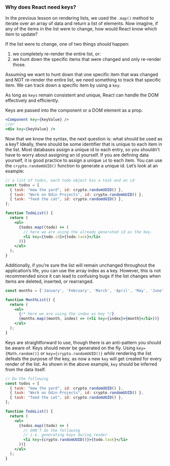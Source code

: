 ### Why does React need keys?

In the previous lesson on rendering lists, we used the `.map()` method to iterate over an array of data and return a list of elements. Now imagine, if any of the items in the list were to change, how would React know which item to update?

If the list were to change, one of two things _should_ happen:

1. we completely re-render the entire list, or:
2. we hunt down the specific items that were changed and only re-render those.

Assuming we want to hunt down that one specific item that was changed and NOT re-render the entire list, we need something to track that specific item. We can track down a specific item by using a `key`.

As long as `keys` remain consistent and unique, React can handle the DOM effectively and efficiently.

Keys are passed into the component or a DOM element as a prop.

```jsx
<Component key={keyValue} />
//or
<div key={keyValue} />
```

Now that we know the syntax, the next question is: what should be used as a key? Ideally, there should be some identifier that is unique to each item in the list. Most databases assign a unique id to each entry, so you shouldn’t have to worry about assigning an id yourself. If you are defining data yourself, it is good practice to assign a unique `id` to each item. You can use the `crypto.randomUUID()` function to generate a unique id. Let’s look at an example:

```jsx
// a list of todos, each todo object has a task and an id
const todos = [
  { task: "mow the yard", id: crypto.randomUUID() },
  { task: "Work on Odin Projects", id: crypto.randomUUID() },
  { task: "feed the cat", id: crypto.randomUUID() },
];

function TodoList() {
  return (
    <ul>
      {todos.map((todo) => (
        // here we are using the already generated id as the key.
        <li key={todo.id}>{todo.task}</li>
      ))}
    </ul>
  );
}
```

Additionally, if you’re sure the list will remain unchanged throughout the application’s life, you can use the array index as a key. However, this is not recommended since it can lead to confusing bugs if the list changes when items are deleted, inserted, or rearranged.

```jsx
const months = ['January', 'February', 'March', 'April', 'May', 'June', 'July', 'August', 'September', 'October', 'November', 'December'];

function MonthList() {
  return (
    <ul>
      {/* here we are using the index as key */}
      {months.map((month, index) => (<li key={index}>{month}</li>))}
    </ul>
  );
}
```

Keys are straightforward to use, though there is an anti-pattern you should be aware of. Keys should never be generated on the fly. Using `key={Math.random()}` or `key={crypto.randomUUID()}` _while_ rendering the list defeats the purpose of the key, as now a new `key` will get created for every render of the list. As shown in the above example, `key` should be inferred from the data itself.

```jsx
// Do the following
const todos = [
  { task: "mow the yard", id: crypto.randomUUID() },
  { task: "Work on Odin Projects", id: crypto.randomUUID() },
  { task: "feed the cat", id: crypto.randomUUID() },
];

function TodoList() {
  return (
    <ul>
      {todos.map((todo) => (
        // DON'T do the following 
        // i.e. generating keys during render
        <li key={crypto.randomUUID()}>{todo.task}</li>
      ))}
    </ul>
  );
}
```